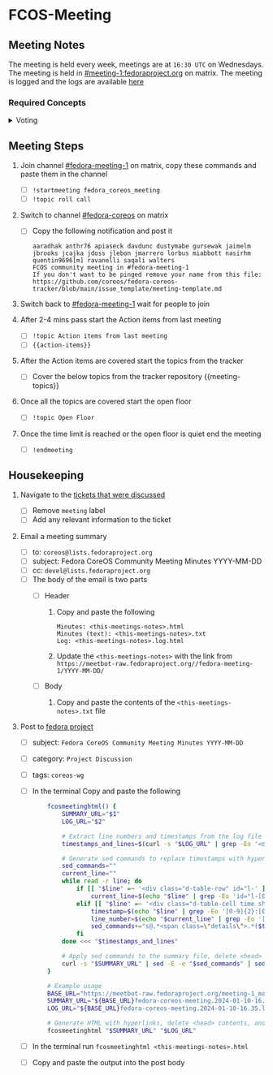 # FCOS-Meeting

## Meeting Notes

The meeting is held every week, meetings are at `16:30 UTC` on Wednesdays. The meeting is held in [#meeting-1:fedoraproject.org](https://matrix.to/#/#meeting-1:fedoraproject.org) on matrix. The meeting is logged and the logs are available [here](https://meetbot.fedoraproject.org/teams/fedora_coreos_meeting/)

### Required Concepts

<details>
<summary>Voting</summary>
On some topics we will need to vote. The following rules apply to the voting
process.

<details>
<summary>Working Group Members and Points of Contact</summary>
Please see [meeting-people.txt](https://github.com/coreos/fedora-coreos-tracker/blob/main/meeting-people.txt).
</details>

<details>
<summary>Meeting host Requirements</summary>
The meeting host needs to have matrix configured with an account on the [fedora matrix server](https://chat.fedoraproject.org/#/room/#coreos:fedoraproject.org).
The host needs to have access to the following channels on matrix
    - `#fedora-meeting-1`
    - `#fedora-coreos`
The host needs to have a fedora account and be able to post discussion topics to the [fedora project](https://discussion.fedoraproject.org/tag/coreos-wg)
</details>
## For Regularly Scheduled Meetings

A quorum for the meeting is 5 people, or 51% of the members of the WG listed
below, which ever is lower. Voting items must pass with a majority of the
members voting at the meeting.

## For General Ad-Hoc Votes

- All ad-hoc votes will be held via [tracker issues](https://github.com/coreos/fedora-coreos-tracker/).
- Ad-hoc votes must be announced on the current primary mailing list for Fedora Atomic (atomic-devel).
- Ad-hoc votes must be open for at least three working days (see below) after the announcement.

At least 5 people must vote, or 51% of the WG membership, whichever is
less. Votes are "+1" (in favor), "-1" (against), or +0 (abstain). Votes
pass by a simple majority of those voting.

## For Urgent Ad-Hoc Votes

- All ad-hoc votes will be held via tracker issues in the fedora-coreos-tracker repository.
- Ad-hoc votes must be announced on the current primary mailing list for Fedora CoreOS.
- Ad-Hoc votes must be open for at least three hours after the announcement.

At least 5 people must vote, or 51% of the WG membership, whichever is less. Votes are "+1" (in favor), "-1" (against), or +0 (abstain). Votes pass by a 2/3 majority of those voting (round up).
</details>


## Meeting Steps

1. Join channel [#fedora-meeting-1](https://matrix.to/#/#coreos:fedoraproject.org) on matrix, copy these commands and paste them in the channel
    
    - [ ] `!startmeeting fedora_coreos_meeting`
    - [ ] `!topic roll call`

2. Switch to channel [#fedora-coreos](https://matrix.to/#/#coreos:fedoraproject.org) on matrix
    
    - [ ] Copy the following notification and post it

        ```text
        aaradhak anthr76 apiaseck davdunc dustymabe gursewak jaimelm jbrooks jcajka jdoss jlebon jmarrero lorbus miabbott nasirhm quentin9696[m] ravanelli saqali walters 
        FCOS community meeting in #fedora-meeting-1
        If you don't want to be pinged remove your name from this file: https://github.com/coreos/fedora-coreos-tracker/blob/main/issue_template/meeting-template.md
        ```

3. Switch back to [#fedora-meeting-1](https://matrix.to/#/#coreos:fedoraproject.org) wait for people to join

4. After 2-4 mins pass start the Action items from last meeting

    - [ ] `!topic Action items from last meeting`
    - [ ] `{{action-items}}`

5. After the Action items are covered start the topics from the tracker
    
    - [ ] Cover the below topics from the tracker repository
{{meeting-topics}}

6. Once all the topics are covered start the open floor

    - [ ] `!topic Open Floor`

7. Once the time limit is reached or the open floor is quiet end the meeting

    - [ ] `!endmeeting`

## Housekeeping

1. Navigate to the [tickets that were discussed](https://github.com/coreos/fedora-coreos-tracker/labels/meeting)

   - [ ] Remove `meeting` label
   - [ ] Add any relevant information to the ticket

2. Email a meeting summary
   
   - [ ] to: `coreos@lists.fedoraproject.org`
   - [ ] subject: Fedora CoreOS Community Meeting Minutes YYYY-MM-DD
   - [ ] cc: `devel@lists.fedoraproject.org`
   - [ ] The body of the email is two parts
        - [ ] Header

            1. Copy and paste the following

                ```text
                Minutes: <this-meetings-notes>.html
                Minutes (text): <this-meetings-notes>.txt
                Log: <this-meetings-notes>.log.html
                ```
            2. Update the `<this-meetings-notes>` with the link from `https://meetbot-raw.fedoraproject.org//fedora-meeting-1/YYYY-MM-DD/`

        - [ ] Body

            1. Copy and paste the contents of the `<this-meetings-notes>.txt` file
            
3. Post to [fedora project](https://discussion.fedoraproject.org/tag/coreos-wg)
    - [ ] subject: `Fedora CoreOS Community Meeting Minutes YYYY-MM-DD`
    - [ ] category: `Project Discussion`
    - [ ] tags: `coreos-wg`
    - [ ] In the terminal Copy and paste the following
        ```bash
            fcosmeetinghtml() {
                SUMMARY_URL="$1"
                LOG_URL="$2"

                # Extract line numbers and timestamps from the log file
                timestamps_and_lines=$(curl -s "$LOG_URL" | grep -Eo '<div class="d-table-row" id="l-[0-9]+">|<div class="d-table-cell time shrink pe-1">[0-9]{2}:[0-9]{2}:[0-9]{2}</div>')

                # Generate sed commands to replace timestamps with hyperlinks including line numbers
                sed_commands=""
                current_line=""
                while read -r line; do
                    if [[ "$line" =~ '<div class="d-table-row" id="l-' ]]; then
                        current_line=$(echo "$line" | grep -Eo 'id="l-[0-9]+"')
                    elif [[ "$line" =~ '<div class="d-table-cell time shrink pe-1">' ]]; then
                        timestamp=$(echo "$line" | grep -Eo '[0-9]{2}:[0-9]{2}:[0-9]{2}')
                        line_number=$(echo "$current_line" | grep -Eo '[0-9]+')
                        sed_commands+="s@.*<span class=\"details\">.*($timestamp).*<\/span>@<a href=\"$LOG_URL#l-$line_number\">&<\/a>@;"
                    fi
                done <<< "$timestamps_and_lines"

                # Apply sed commands to the summary file, delete <head> contents, and echo the result
                curl -s "$SUMMARY_URL" | sed -E -e "$sed_commands" | sed '/<head>/,/<\/head>/d' | sed 's/TOPIC://g'
            }

            # Example usage
            BASE_URL="https://meetbot-raw.fedoraproject.org/meeting-1_matrix_fedoraproject-org/2024-01-10/"
            SUMMARY_URL="${BASE_URL}fedora-coreos-meeting.2024-01-10-16.35.html"
            LOG_URL="${BASE_URL}fedora-coreos-meeting.2024-01-10-16.35.log.html"

            # Generate HTML with hyperlinks, delete <head> contents, and echo the result
            fcosmeetinghtml "$SUMMARY_URL" "$LOG_URL"

        ```

    - [ ] In the terminal run `fcosmeetinghtml <this-meetings-notes>.html`
    - [ ] Copy and paste the output into the post body
    